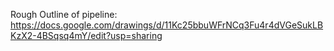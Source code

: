 Rough Outline of pipeline: https://docs.google.com/drawings/d/11Kc25bbuWFrNCq3Fu4r4dVGeSukLBKzX2-4BSqsq4mY/edit?usp=sharing